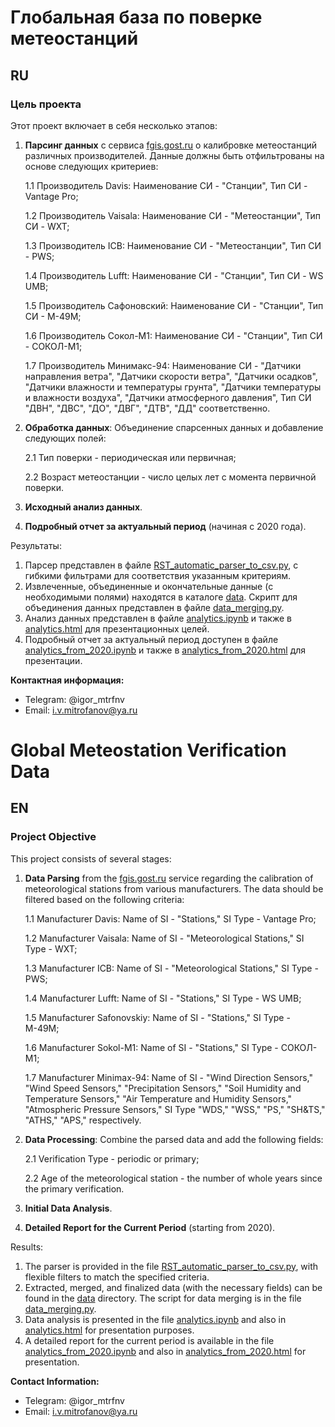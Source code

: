 # Глобальная база по поверке метеостанций

## RU

### Цель проекта

Этот проект включает в себя несколько этапов:

1. **Парсинг данных** с сервиса [fgis.gost.ru](https://fgis.gost.ru/fundmetrology/cm/results) о калибровке метеостанций различных производителей. Данные должны быть отфильтрованы на основе следующих критериев:
   
   1.1 Производитель Davis: Наименование СИ - "Станции", Тип СИ - Vantage Pro;
   
   1.2 Производитель Vaisala: Наименование СИ - "Метеостанции", Тип СИ - WXT;
   
   1.3 Производитель ICB: Наименование СИ - "Метеостанции", Тип СИ - PWS;
   
   1.4 Производитель Lufft: Наименование СИ - "Станции", Тип СИ - WS UMB;
   
   1.5 Производитель Сафоновский: Наименование СИ - "Станции", Тип СИ - М-49М;
   
   1.6 Производитель Сокол-М1: Наименование СИ - "Станции", Тип СИ - СОКОЛ-М1;

   1.7 Производитель Минимакс-94: Наименование СИ - "Датчики направления ветра", "Датчики скорости ветра", "Датчики осадков", "Датчики влажности и температуры грунта", "Датчики температуры и влажности воздуха", "Датчики атмосферного давления", Тип СИ "ДВН", "ДВС", "ДО", "ДВГ", "ДТВ", "ДД" соответственно.

3. **Обработка данных**: Объединение спарсенных данных и добавление следующих полей:
   
   2.1 Тип поверки - периодическая или первичная;
   
   2.2 Возраст метеостанции - число целых лет с момента первичной поверки.

4. **Исходный анализ данных**.

5. **Подробный отчет за актуальный период** (начиная с 2020 года).

Результаты:
1. Парсер представлен в файле [RST_automatic_parser_to_csv.py](https://github.com/IgorMitrofanov/global-meteostation-data-parser/blob/main/RST_automatic_parser_to_csv.py), с гибкими фильтрами для соответствия указанным критериям.
2. Извлеченные, объединенные и окончательные данные (с необходимыми полями) находятся в каталоге [data](https://github.com/IgorMitrofanov/global-meteostation-data-parser/tree/main/data). Скрипт для объединения данных представлен в файле [data_merging.py](https://github.com/IgorMitrofanov/global-meteostation-data-parser/blob/main/data_merging.py).
3. Анализ данных представлен в файле [analytics.ipynb](https://github.com/IgorMitrofanov/global-meteostation-data-parser/blob/main/analytics.ipynb) и также в [analytics.html](https://github.com/IgorMitrofanov/global-meteostation-data-parser/blob/main/analytics.html) для презентационных целей.
4. Подробный отчет за актуальный период доступен в файле [analytics_from_2020.ipynb](https://github.com/IgorMitrofanov/global-meteostation-data-parser/blob/main/analytics_from_2020.ipynb) и также в [analytics_from_2020.html](https://github.com/IgorMitrofanov/global-meteostation-data-parser/blob/main/analytics_from_2020.html) для презентации.

**Контактная информация:**
- Telegram: @igor_mtrfnv
- Email: i.v.mitrofanov@ya.ru

# Global Meteostation Verification Data

## EN

### Project Objective

This project consists of several stages:

1. **Data Parsing** from the [fgis.gost.ru](https://fgis.gost.ru/fundmetrology/cm/results) service regarding the calibration of meteorological stations from various manufacturers. The data should be filtered based on the following criteria:

   1.1 Manufacturer Davis: Name of SI - "Stations," SI Type - Vantage Pro;

   1.2 Manufacturer Vaisala: Name of SI - "Meteorological Stations," SI Type - WXT;

   1.3 Manufacturer ICB: Name of SI - "Meteorological Stations," SI Type - PWS;

   1.4 Manufacturer Lufft: Name of SI - "Stations," SI Type - WS UMB;

   1.5 Manufacturer Safonovskiy: Name of SI - "Stations," SI Type - М-49М;

   1.6 Manufacturer Sokol-M1: Name of SI - "Stations," SI Type - СОКОЛ-М1;

   1.7 Manufacturer Minimax-94: Name of SI - "Wind Direction Sensors," "Wind Speed Sensors," "Precipitation Sensors," "Soil Humidity and Temperature Sensors," "Air Temperature and Humidity Sensors," "Atmospheric Pressure Sensors," SI Type "WDS," "WSS," "PS," "SH&TS," "ATHS," "APS," respectively.

3. **Data Processing**: Combine the parsed data and add the following fields:

   2.1 Verification Type - periodic or primary;

   2.2 Age of the meteorological station - the number of whole years since the primary verification.

4. **Initial Data Analysis**.

5. **Detailed Report for the Current Period** (starting from 2020).

Results:
1. The parser is provided in the file [RST_automatic_parser_to_csv.py](https://github.com/IgorMitrofanov/global-meteostation-data-parser/blob/main/RST_automatic_parser_to_csv.py), with flexible filters to match the specified criteria.
2. Extracted, merged, and finalized data (with the necessary fields) can be found in the [data](https://github.com/IgorMitrofanov/global-meteostation-data-parser/tree/main/data) directory. The script for data merging is in the file [data_merging.py](https://github.com/IgorMitrofanov/global-meteostation-data-parser/blob/main/data_merging.py).
3. Data analysis is presented in the file [analytics.ipynb](https://github.com/IgorMitrofanov/global-meteostation-data-parser/blob/main/analytics.ipynb) and also in [analytics.html](https://github.com/IgorMitrofanov/global-meteostation-data-parser/blob/main/analytics.html) for presentation purposes.
4. A detailed report for the current period is available in the file [analytics_from_2020.ipynb](https://github.com/IgorMitrofanov/global-meteostation-data-parser/blob/main/analytics_from_2020.ipynb) and also in [analytics_from_2020.html](https://github.com/IgorMitrofanov/global-meteostation-data-parser/blob/main/analytics_from_2020.html) for presentation.

**Contact Information:**
- Telegram: @igor_mtrfnv
- Email: i.v.mitrofanov@ya.ru

